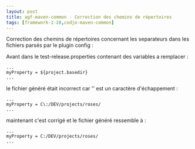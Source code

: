```yaml
---
layout: post
title: agf-maven-common - Correction des chemins de répertoires
tags: [framework-1-28,codjo-maven-common]
---
```

Correction des chemins de répertoires concernant les separateurs dans les fichiers parsés par le plugin config :

Avant dans le test-release.properties contenant des variables a remplacer :
```
...
myProperty = ${project.basedir}
...
```

le fichier généré était incorrect car '\' est un caractère d'échappement :
```
...
myProperty = C\:/DEV/projects/roses/
...
```

maintenant c'est corrigé et le fichier généré ressemble à :
```
...
myProperty = C:/DEV/projects/roses/
...
```